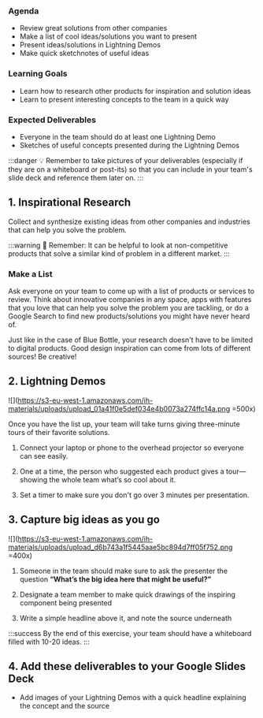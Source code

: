 <!-- ![Ironhack logo](https://i.imgur.com/1QgrNNw.png) -->

<!-- # Exercise - Bloom Box: Lightning Demos -->

### Agenda

- Review great solutions from other companies
- Make a list of cool ideas/solutions you want to present
- Present ideas/solutions in Lightning Demos
- Make quick sketchnotes of useful ideas

### Learning Goals

- Learn how to research other products for inspiration and solution ideas
- Learn to present interesting concepts to the team in a quick way

### Expected Deliverables

- Everyone in the team should do at least one Lightning Demo
- Sketches of useful concepts presented during the Lightning Demos

:::danger
:bulb: Remember to take pictures of your deliverables (especially if they are on a whiteboard or post-its) so that you can include in your team's slide deck and reference them later on.
:::

## 1. Inspirational Research

Collect and synthesize existing ideas from other companies and industries that can help you solve the problem.

:::warning
:eyes: Remember: It can be helpful to look at non-competitive products that solve a similar kind of problem in a different market.
:::

### Make a List

Ask everyone on your team to come up with a list of products or services to review. Think about innovative companies in any space, apps with features that you love that can help you solve the problem you are tackling, or do a Google Search to find new products/solutions you might have never heard of.

Just like in the case of Blue Bottle, your research doesn't have to be limited to digital products. Good design inspiration can come from lots of different sources! Be creative!

## 2. Lightning Demos

![](https://s3-eu-west-1.amazonaws.com/ih-materials/uploads/upload_01a41f0e5def034e4b0073a274ffc14a.png =500x)

Once you have the list up, your team will take turns giving three-minute tours of their favorite solutions.

1. Connect your laptop or phone to the overhead projector so everyone can see easily.

2. One at a time, the person who suggested each product gives a tour—showing the whole team what’s so cool about it.

3. Set a timer to make sure you don't go over 3 minutes per presentation.

## 3. Capture big ideas as you go

![](https://s3-eu-west-1.amazonaws.com/ih-materials/uploads/upload_d6b743a1f5445aae5bc894d7ff05f752.png =400x)

1. Someone in the team should make sure to ask the presenter the question **“What’s the big idea here that might be useful?”**

2. Designate a team member to make quick drawings of the inspiring component being presented

3. Write a simple headline above it, and note the source underneath

:::success
By the end of this exercise, your team should have a whiteboard filled with 10-20 ideas.
:::

## 4. Add these deliverables to your Google Slides Deck

- Add images of your Lightning Demos with a quick headline explaining the concept and the source
